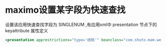 # maximo设置某字段为快速查找  

设置该应用快速查找字段为 SINGLENUM ,有应用xml中 presentation 节点下的 keyattribute 属性定义

```Xml
<presentation apprestrictions="type='结账'" beanclass="com.shuto.mam.webclient.beans.single.SingleInventoryAppBean" id="invqc" mboname="SINGLE" resultstableid="results_showlist"  keyattribute="SINGLENUM" version="7.1.0.0">
```

